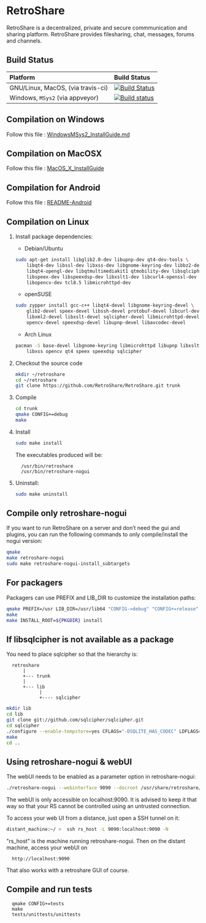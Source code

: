 RetroShare
==============================
RetroShare is a decentralized, private and secure commmunication and sharing platform. RetroShare provides filesharing, chat, messages, forums and channels. 

Build Status
------------

| Platform  | Build Status |
| :------------- | :------------- |
| GNU/Linux, MacOS, (via travis-ci)  | [![Build Status](https://travis-ci.org/RetroShare/RetroShare.svg?branch=master)](https://travis-ci.org/RetroShare/RetroShare)  |
| Windows, `MSys2` (via appveyor)  | [![Build status](https://ci.appveyor.com/api/projects/status/fu7q0ye6pge53579?svg=true)](https://ci.appveyor.com/project/PhenomRetroShare/retroshare-59qxh)  |

Compilation on Windows
----------------------------
Follow this file : [WindowsMSys2_InstallGuide.md](https://github.com/RetroShare/RetroShare/blob/master/WindowsMSys2_InstallGuide.md)

Compilation on MacOSX
----------------------------
Follow this file : [MacOS_X_InstallGuide](https://github.com/RetroShare/RetroShare/blob/master/MacOS_X_InstallGuide.md)

Compilation for Android
---------------------------
Follow this file : [README-Android](https://github.com/RetroShare/RetroShare/blob/master/README-Android.asciidoc)

Compilation on Linux
----------------------------

1. Install package dependencies:
   * Debian/Ubuntu
   ```bash
   sudo apt-get install libglib2.0-dev libupnp-dev qt4-dev-tools \
       libqt4-dev libssl-dev libxss-dev libgnome-keyring-dev libbz2-dev \
       libqt4-opengl-dev libqtmultimediakit1 qtmobility-dev libsqlcipher-dev \
       libspeex-dev libspeexdsp-dev libxslt1-dev libcurl4-openssl-dev \
       libopencv-dev tcl8.5 libmicrohttpd-dev
   ```
   * openSUSE
   ```bash
   sudo zypper install gcc-c++ libqt4-devel libgnome-keyring-devel \
       glib2-devel speex-devel libssh-devel protobuf-devel libcurl-devel \
       libxml2-devel libxslt-devel sqlcipher-devel libmicrohttpd-devel \
       opencv-devel speexdsp-devel libupnp-devel libavcodec-devel
   ```
   * Arch Linux
   ```bash
   pacman -S base-devel libgnome-keyring libmicrohttpd libupnp libxslt \
       libxss opencv qt4 speex speexdsp sqlcipher
   ```

2. Checkout the source code
   ```bash
   mkdir ~/retroshare
   cd ~/retroshare 
   git clone https://github.com/RetroShare/RetroShare.git trunk
   ```

3. Compile
   ```bash
   cd trunk
   qmake CONFIG+=debug
   make
   ```

4. Install
   ```bash
   sudo make install
   ```

   The executables produced will be:

         /usr/bin/retroshare
         /usr/bin/retroshare-nogui

5. Uninstall:
   ```bash
   sudo make uninstall
   ```

Compile only retroshare-nogui
-----------------------------
If you want to run RetroShare on a server and don’t need the gui and plugins,
you can run the following commands to only compile/install the nogui version:

```bash
qmake
make retroshare-nogui
sudo make retroshare-nogui-install_subtargets
```

For packagers
-------------
Packagers can use PREFIX and LIB\_DIR to customize the installation paths:
```bash
qmake PREFIX=/usr LIB_DIR=/usr/lib64 "CONFIG-=debug" "CONFIG+=release"
make
make INSTALL_ROOT=${PKGDIR} install
```

If libsqlcipher is not available as a package
---------------------------------------------

You need to place sqlcipher so that the hierarchy is:

      retroshare
          |
          +--- trunk
          |
          +--- lib
                |
                +---- sqlcipher
```bash
mkdir lib
cd lib
git clone git://github.com/sqlcipher/sqlcipher.git
cd sqlcipher
./configure --enable-tempstore=yes CFLAGS="-DSQLITE_HAS_CODEC" LDFLAGS="-lcrypto"
make
cd ..
```

Using retroshare-nogui & webUI
------------------------------

The webUI needs to be enabled as a parameter option in retroshare-nogui:

```bash
./retroshare-nogui --webinterface 9090 --docroot /usr/share/retroshare/webui/
```

The webUI is only accessible on localhost:9090. It is advised to keep it that way so that your RS
cannot be controlled using an untrusted connection.

To access your web UI from a distance, just open a SSH tunnel on it:

```bash
distant_machine:~/ >  ssh rs_host -L 9090:localhost:9090 -N
```

"rs_host" is the machine running retroshare-nogui. Then on the distant machine, access your webUI on 


      http://localhost:9090

That also works with a retroshare GUI of course.

Compile and run tests
---------------------

      qmake CONFIG+=tests
      make
      tests/unittests/unittests

